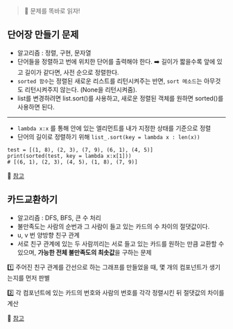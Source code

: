 > 🤯 문제를 똑바로 읽자!

## 단어장 만들기 문제
- 알고리즘 : 정렬, 구현, 문자열
- 단어들을 정렬하고 번에 위치한 단어를 출력해야 한다. ➡️ 길이가 짧을수록 앞에 있고 길이가 같다면, 사전 순으로 정렬한다.
- `sorted 함수`는 정렬된 새로운 리스트를 리턴시켜주는 반면, `sort 메소드`는 아무것도 리턴시켜주지 않는다. (None을 리턴시켜줌).
- list를 변경하려면 list.sort()를 사용하고, 새로운 정렬된 객체를 원하면 sorted()를 사용하면 된다.
---
- `lambda x:x` 를 통해 안에 있는 엘리먼트를 내가 지정한 상태를 기준으로 정렬
- 단어의 길이로 정렬하기 위해 `list_.sort(key = lambda x : len(x))` 

```
test = [(1, 8), (2, 3), (7, 9), (6, 1), (4, 5)]
print(sorted(test, key = lambda x:x[1]))
# [(6, 1), (2, 3), (4, 5), (1, 8), (7, 9)]
```

🔎 [참고](https://edu.goorm.io/learn/lecture/33428/%EC%95%8C%EA%B3%A0%EB%A6%AC%EC%A6%98-%EB%A8%BC%EB%8D%B0%EC%9D%B4-%EC%B1%8C%EB%A6%B0%EC%A7%80-%ED%95%B4%EC%84%A4/lesson/1664564/%EC%98%88%EC%8B%9C-%EB%AC%B8%EC%A0%9C%ED%95%B4%EC%84%A4-1-%EB%8B%A8%EC%96%B4%EC%9E%A5-%EB%A7%8C%EB%93%A4%EA%B8%B0)

## 카드교환하기
- 알고리즘 : DFS, BFS, 큰 수 처리
- 불만족도는 사람의 순번과 그 사람이 들고 있는 카드의 수 차이의 절댓값이다.
- u, v 번 양방향 친구 관계
- 서로 친구 관계에 있는 두 사람끼리는 서로 들고 있는 카드를 원하는 만큼 교환할 수 있으며, **가능한 전체 불만족도의 최솟값**을 구하는 문제

1️⃣ 주어진 친구 관계를 간선으로 하는 그래프를 만들었을 때, 몇 개의 컴포넌트가 생기는지를 먼저 판별

2️⃣ 각 컴포넌트에 있는 카드의 번호와 사람의 번호를 각각 정렬시킨 뒤 절댓값의 차이를 계산


🔎 [참고](https://edu.goorm.io/learn/lecture/33428/%EC%95%8C%EA%B3%A0%EB%A6%AC%EC%A6%98-%EB%A8%BC%EB%8D%B0%EC%9D%B4-%EC%B1%8C%EB%A6%B0%EC%A7%80-%ED%95%B4%EC%84%A4/lesson/1664806/%EC%98%88%EC%8B%9C-%EB%B3%B5%EC%8A%B5%EB%AC%B8%EC%A0%9C-2-%EC%B9%B4%EB%93%9C%EA%B5%90%ED%99%98%ED%95%98%EA%B8%B0)
